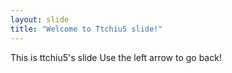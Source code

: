```yaml
---
layout: slide
title: "Welcome to Ttchiu5 slide!"
---
```

This is ttchiu5's slide
Use the left arrow to go back!